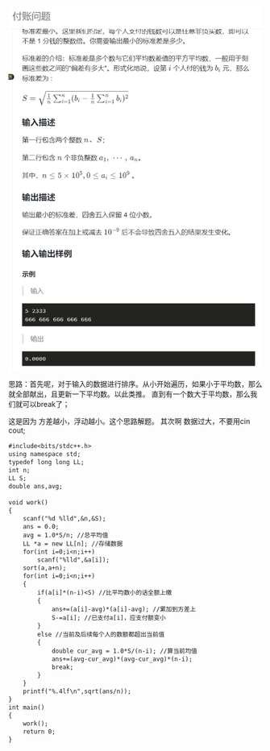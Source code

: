 
![](attachments/付账问题（贪心）_image_0.png)


思路：首先呢，对于输入的数据进行排序。从小开始遍历，如果小于平均数，那么就全部献出，且更新一下平均数。以此类推。 直到有一个数大于平均数，那么我们就可以break了；

这是因为 方差越小，浮动越小。这个思路解题。
其次啊 数据过大，不要用cin cout;
```
#include<bits/stdc++.h>
using namespace std;
typedef long long LL;
int n;
LL S;
double ans,avg;

void work()
{
    scanf("%d %lld",&n,&S);
    ans = 0.0;
    avg = 1.0*S/n; //总平均值
    LL *a = new LL[n]; //存储数据
    for(int i=0;i<n;i++)
        scanf("%lld",&a[i]);
    sort(a,a+n);
    for(int i=0;i<n;i++)
    {
        if(a[i]*(n-i)<S) //比平均数小的话全额上缴
        {
            ans+=(a[i]-avg)*(a[i]-avg); //累加到方差上
            S-=a[i]; //已支付a[i]，应支付额变小
        }
        else //当前及后续每个人的数额都超出当前值
        {
            double cur_avg = 1.0*S/(n-i); //算当前均值
            ans+=(avg-cur_avg)*(avg-cur_avg)*(n-i);
            break;
        }
    }
    printf("%.4lf\n",sqrt(ans/n));
}
int main()
{
    work();
    return 0;
}
```
